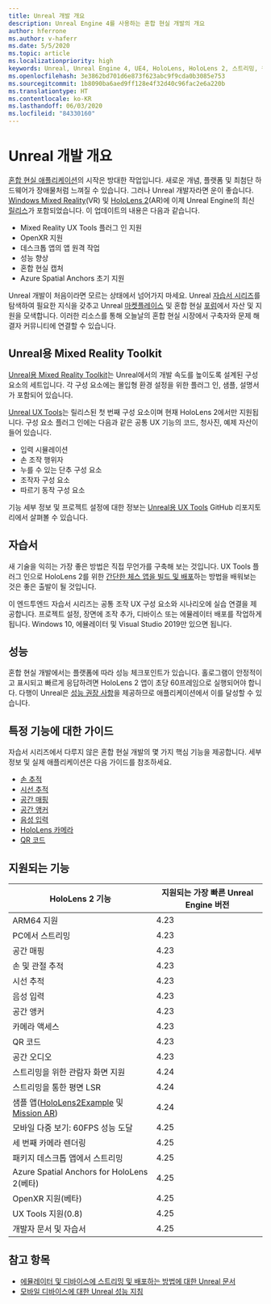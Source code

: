 ```yaml
---
title: Unreal 개발 개요
description: Unreal Engine 4를 사용하는 혼합 현실 개발의 개요
author: hferrone
ms.author: v-haferr
ms.date: 5/5/2020
ms.topic: article
ms.localizationpriority: high
keywords: Unreal, Unreal Engine 4, UE4, HoloLens, HoloLens 2, 스트리밍, 원격, 혼합 현실, 개발, 시작, 기능, 새 프로젝트, 에뮬레이터, 설명서, 가이드, 특징, 홀로그램, 게임 개발
ms.openlocfilehash: 3e3862bd701d6e873f623abc9f9cda0b3085e753
ms.sourcegitcommit: 1b8090ba6aed9ff128e4f32d40c96fac2e6a220b
ms.translationtype: HT
ms.contentlocale: ko-KR
ms.lasthandoff: 06/03/2020
ms.locfileid: "84330160"
---
```

# <a name="unreal-development-overview"></a>Unreal 개발 개요

<a href="https://docs.microsoft.com/en-us/windows/mixed-reality" target="_blank" title="혼합 현실 문서"> 혼합 현실 애플리케이션</a>의 시작은 방대한 작업입니다. 새로운 개념, 플랫폼 및 최첨단 하드웨어가 장애물처럼 느껴질 수 있습니다. 그러나 Unreal 개발자라면 운이 좋습니다. <a href="https://www.microsoft.com/en-us/windows/windows-mixed-reality" target="_blank" title="Windows Mixed Reality 문서">Windows Mixed Reality</a>(VR) 및 <a href="https://www.microsoft.com/en-us/hololens/hardware" target="_blank" title="HoloLens 2 문서">HoloLens 2</a>(AR)에 이제 Unreal Engine의 최신 <a href="https://docs.unrealengine.com/en-US/Support/Builds/ReleaseNotes/4_25/index.html" target="_blank" title="Unreal Engine 4.25 릴리스 정보"> 릴리스</a>가 포함되었습니다. 이 업데이트의 내용은 다음과 같습니다.
* Mixed Reality UX Tools 플러그 인 지원
* OpenXR 지원
* 데스크톱 앱의 앱 원격 작업
* 성능 향상
* 혼합 현실 캡처
* Azure Spatial Anchors 초기 지원

Unreal 개발이 처음이라면 모르는 상태에서 넘어가지 마세요. Unreal <a href="https://docs.unrealengine.com//GettingStarted/index.html" target="_blank">자습서 시리즈</a>를 탐색하여 필요한 지식을 갖추고 Unreal <a href="https://www.unrealengine.com/marketplace//store" target="_blank">마켓플레이스</a> 및 혼합 현실 <a href="https://forums.unrealengine.com/development-discussion/vr-ar-development" target="_blank">포럼</a>에서 자산 및 지원을 모색합니다. 이러한 리소스를 통해 오늘날의 혼합 현실 시장에서 구축자와 문제 해결자 커뮤니티에 연결할 수 있습니다.

## <a name="mixed-reality-toolkit-for-unreal"></a>Unreal용 Mixed Reality Toolkit

[Unreal용 Mixed Reality Toolkit](https://github.com/microsoft/MixedRealityToolkit-Unreal)는 Unreal에서의 개발 속도를 높이도록 설계된 구성 요소의 세트입니다. 각 구성 요소에는 몰입형 환경 설정을 위한 플러그 인, 샘플, 설명서가 포함되어 있습니다. 

[Unreal UX Tools](https://github.com/microsoft/MixedReality-UXTools-Unreal)는 릴리스된 첫 번째 구성 요소이며 현재 HoloLens 2에서만 지원됩니다. 구성 요소 플러그 인에는 다음과 같은 공통 UX 기능의 코드, 청사진, 예제 자산이 들어 있습니다.
* 입력 시뮬레이션
* 손 조작 행위자
* 누를 수 있는 단추 구성 요소
* 조작자 구성 요소
* 따르기 동작 구성 요소

기능 세부 정보 및 프로젝트 설정에 대한 정보는 [Unreal용 UX Tools](https://github.com/microsoft/MixedReality-UXTools-Unreal) GitHub 리포지토리에서 살펴볼 수 있습니다.

## <a name="tutorial"></a>자습서

새 기술을 익히는 가장 좋은 방법은 직접 무언가를 구축해 보는 것입니다. UX Tools 플러그 인으로 HoloLens 2를 위한 [간단한 체스 앱을 빌드 및 배포](unreal-uxt-ch1.md)하는 방법을 배워보는 것은 좋은 출발이 될 것입니다. 

이 엔드투엔드 자습서 시리즈는 공통 조작 UX 구성 요소와 시나리오에 실습 연결을 제공합니다. 프로젝트 설정, 장면에 조작 추가, 디바이스 또는 에뮬레이터 배포를 작업하게 됩니다. Windows 10, 에뮬레이터 및 Visual Studio 2019만 있으면 됩니다.


## <a name="performance"></a>성능

혼합 현실 개발에서는 플랫폼에 따라 성능 체크포인트가 있습니다. 홀로그램이 안정적이고 표시되고 빠르게 응답하려면 HoloLens 2 앱이 초당 60프레임으로 실행되어야 합니다. 다행이 Unreal은 [성능 권장 사항](performance-recommendations-for-unreal.md)을 제공하므로 애플리케이션에서 이를 달성할 수 있습니다.

## <a name="guides-to-specific-features"></a>특정 기능에 대한 가이드

자습서 시리즈에서 다루지 않은 혼합 현실 개발의 몇 가지 핵심 기능을 제공합니다. 세부 정보 및 실제 애플리케이션은 다음 가이드를 참조하세요. 
* [손 추적](unreal-hand-tracking.md)
* [시선 추적](unreal-gaze-input.md)
* [공간 매핑](unreal-spatial-mapping.md)
* [공간 앵커](unreal-spatial-anchors.md)
* [음성 입력 ](unreal-voice-input.md)
* [HoloLens 카메라](unreal-hololens-camera.md)
* [QR 코드](unreal-qr-codes.md)


## <a name="supported-features"></a>지원되는 기능

| HoloLens 2 기능 | 지원되는 가장 빠른 Unreal Engine 버전 |
| ----------- | ----------- |
| ARM64 지원 | 4.23 |
| PC에서 스트리밍 | 4.23 |
| 공간 매핑 | 4.23 |
| 손 및 관절 추적 | 4.23 |
| 시선 추적 | 4.23 |
| 음성 입력 | 4.23 |
| 공간 앵커 | 4.23 |
| 카메라 액세스 | 4.23 |
| QR 코드 | 4.23 |
| 공간 오디오 | 4.23 |
| 스트리밍을 위한 관람자 화면 지원 | 4.24 |
| 스트리밍을 통한 평면 LSR | 4.24 |
| 샘플 앱([HoloLens2Example](https://github.com/microsoft/MixedReality-Unreal-Samples) 및 [Mission AR](https://docs.unrealengine.com/en-US/Resources/Showcases/MissionAR/index.html)) | 4.24 |
| 모바일 다중 보기: 60FPS 성능 도달 | 4.25 |
| 세 번째 카메라 렌더링 | 4.25 |
| 패키지 데스크톱 앱에서 스트리밍 | 4.25 |
| Azure Spatial Anchors for HoloLens 2(베타) | 4.25 |
| OpenXR 지원(베타) | 4.25 |
| UX Tools 지원(0.8) | 4.25 |
| 개발자 문서 및 자습서 | 4.25 |

## <a name="see-also"></a>참고 항목
* <a href="https://docs.unrealengine.com//Platforms/AR/HoloLens2/index.html" target="_blank">에뮬레이터 및 디바이스에 스트리밍 및 배포하는 방법에 대한 Unreal 문서</a>
* <a href="https://docs.unrealengine.com//Platforms/Mobile/Performance/index.html" target="_blank">모바일 디바이스에 대한 Unreal 성능 지침</a>
